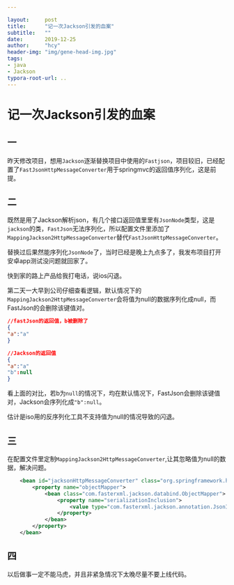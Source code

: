 ```yaml
---

layout:     post
title:      "记一次Jackson引发的血案"
subtitle:   ""
date:       2019-12-25
author:     "hcy"
header-img: "img/gene-head-img.jpg"
tags:
- java
- Jackson
typora-root-url: ..
---
```


# 记一次Jackson引发的血案

## 一

昨天修改项目，想用`Jackson`逐渐替换项目中使用的`Fastjson`，项目较旧，已经配置了`FastJsonHttpMessageConverter`用于springmvc的返回值序列化，这是前提。



## 二

既然是用了Jackson解析json，有几个接口返回值里里有`JsonNode`类型，这是`jackson`的类，`FastJson`无法序列化，所以配置文件里添加了`MappingJackson2HttpMessageConverter`替代`FastJsonHttpMessageConverter`。

替换过后果然能序列化`JsonNode`了，当时已经是晚上九点多了，我发布项目打开安卓app测试没问题就回家了。

快到家的路上产品给我打电话，说ios闪退。



第二天一大早到公司仔细查看逻辑，默认情况下的`MappingJackson2HttpMessageConverter`会将值为null的数据序列化成null，而FastJson的会删除该键值对。

```json
//fastJson的返回值，b被删除了
{
"a":"a"
}

//Jackson的返回值
{
"a":"a"
"b":null
}
```

看上面的对比，若b为`null`的情况下，均在默认情况下，FastJson会删除该键值对，Jackson会序列化成`"b":null`。

估计是iso用的反序列化工具不支持值为null的情况导致的闪退。



## 三

在配置文件里定制`MappingJackson2HttpMessageConverter`,让其忽略值为null的数据，解决问题。

```xml
    <bean id="jacksonHttpMessageConverter" class="org.springframework.http.converter.json.MappingJackson2HttpMessageConverter">
        <property name="objectMapper">
            <bean class="com.fasterxml.jackson.databind.ObjectMapper">
                <property name="serializationInclusion">
                    <value type="com.fasterxml.jackson.annotation.JsonInclude.Include">NON_NULL</value>
                </property>
            </bean>
        </property>
    </bean>
```



## 四

以后做事一定不能马虎，并且非紧急情况下太晚尽量不要上线代码。
